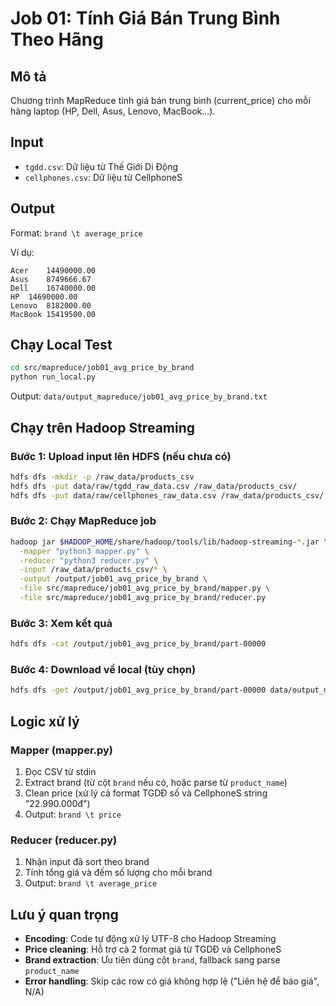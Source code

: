 # Job 01: Tính Giá Bán Trung Bình Theo Hãng

## Mô tả
Chương trình MapReduce tính giá bán trung bình (current_price) cho mỗi hãng laptop (HP, Dell, Asus, Lenovo, MacBook...).

## Input
- `tgdd.csv`: Dữ liệu từ Thế Giới Di Động
- `cellphones.csv`: Dữ liệu từ CellphoneS

## Output
Format: `brand \t average_price`

Ví dụ:
```
Acer	14490000.00
Asus	8749666.67
Dell	16740000.00
HP	14690000.00
Lenovo	8182000.00
MacBook	15419500.00
```

## Chạy Local Test
```bash
cd src/mapreduce/job01_avg_price_by_brand
python run_local.py
```

Output: `data/output_mapreduce/job01_avg_price_by_brand.txt`

## Chạy trên Hadoop Streaming

### Bước 1: Upload input lên HDFS (nếu chưa có)
```bash
hdfs dfs -mkdir -p /raw_data/products_csv
hdfs dfs -put data/raw/tgdd_raw_data.csv /raw_data/products_csv/
hdfs dfs -put data/raw/cellphones_raw_data.csv /raw_data/products_csv/
```

### Bước 2: Chạy MapReduce job
```bash
hadoop jar $HADOOP_HOME/share/hadoop/tools/lib/hadoop-streaming-*.jar \
  -mapper "python3 mapper.py" \
  -reducer "python3 reducer.py" \
  -input /raw_data/products_csv/* \
  -output /output/job01_avg_price_by_brand \
  -file src/mapreduce/job01_avg_price_by_brand/mapper.py \
  -file src/mapreduce/job01_avg_price_by_brand/reducer.py
```

### Bước 3: Xem kết quả
```bash
hdfs dfs -cat /output/job01_avg_price_by_brand/part-00000
```

### Bước 4: Download về local (tùy chọn)
```bash
hdfs dfs -get /output/job01_avg_price_by_brand/part-00000 data/output_mapreduce/job01_avg_price_by_brand.txt
```

## Logic xử lý

### Mapper (mapper.py)
1. Đọc CSV từ stdin
2. Extract brand (từ cột `brand` nếu có, hoặc parse từ `product_name`)
3. Clean price (xử lý cả format TGDĐ số và CellphoneS string "22.990.000đ")
4. Output: `brand \t price`

### Reducer (reducer.py)
1. Nhận input đã sort theo brand
2. Tính tổng giá và đếm số lượng cho mỗi brand
3. Output: `brand \t average_price`

## Lưu ý quan trọng
- **Encoding**: Code tự động xử lý UTF-8 cho Hadoop Streaming
- **Price cleaning**: Hỗ trợ cả 2 format giá từ TGDĐ và CellphoneS
- **Brand extraction**: Ưu tiên dùng cột `brand`, fallback sang parse `product_name`
- **Error handling**: Skip các row có giá không hợp lệ ("Liên hệ để báo giá", N/A)

